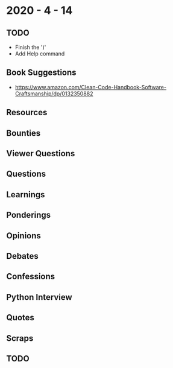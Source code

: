 # 2020 - 4 - 14

## TODO

- Finish the ')'
- Add Help command

## Book Suggestions

- <https://www.amazon.com/Clean-Code-Handbook-Software-Craftsmanship/dp/0132350882>

## Resources

## Bounties

## Viewer Questions

## Questions

## Learnings

## Ponderings

## Opinions

## Debates

## Confessions

## Python Interview

## Quotes

## Scraps

## TODO

